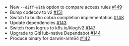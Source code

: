 * New `--diff-with` option to compare access rules [#149](https://github.com/corneliusweig/rakkess/pull/149)
* Bump codecov to v2 [#151](https://github.com/corneliusweig/rakkess/pull/151)
* Switch to builtin cobra completion implementation [#148](https://github.com/corneliusweig/rakkess/pull/148)
* Update dependencies [#143](https://github.com/corneliusweig/rakkess/pull/143)
* Switch from logrus to k8s.io/klog/v2 [#147](https://github.com/corneliusweig/rakkess/pull/147)
* Upgrade to GitHub-native Dependabot [#144](https://github.com/corneliusweig/rakkess/pull/144)
* Produce binary for darwin-arm64 [#142](https://github.com/corneliusweig/rakkess/pull/142)
